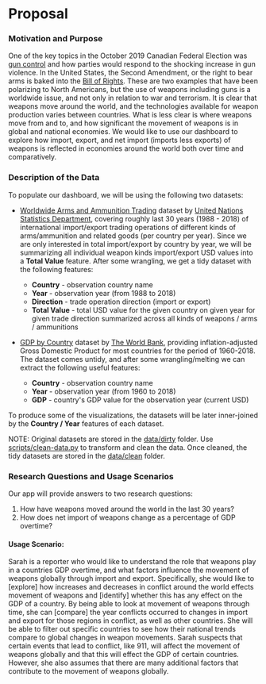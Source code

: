 # Proposal

### Motivation and Purpose
One of the key topics in the October 2019 Canadian Federal Election was [gun control]( https://toronto.citynews.ca/2019/10/02/how-are-the-federal-parties-tackling-public-safety-and-gun-violence/) and how parties would respond to the shocking increase in gun violence. In the United States, the Second Amendment, or the right to bear arms is baked into the [Bill of Rights]( https://en.wikipedia.org/wiki/Second_Amendment_to_the_United_States_Constitution). These are two examples that have been polarizing to North Americans, but the use of weapons including guns is a worldwide issue, and not only in relation to war and terrorism. It is clear that weapons move around the world, and the technologies available for weapon production varies between countries. What is less clear is where weapons move from and to, and how significant the movement of weapons is in global and national economies. We would like to use our dashboard to explore how import, export, and net import (imports less exports) of weapons is reflected in economies around the world both over time and comparatively. 

### Description of the Data

To populate our dashboard, we will be using the following two datasets:

- [Worldwide Arms and Ammunition Trading](http://data.un.org/Data.aspx?d=ComTrade&f=_l1Code%3a93) dataset by [United Nations Statistics Department](https://unstats.un.org/home/), covering roughly last 30 years (1988 - 2018) of international import/export trading operations of different kinds of arms/ammunition and related goods (per country per year).
Since we are only interested in total import/export by country by year, we will be summarizing all individual weapon kinds import/export USD values into a **Total Value** feature. After some wrangling, we get a tidy dataset with the following features:
    - **Country** - observation country name
    - **Year** - observation year (from 1988 to 2018)
    - **Direction** - trade operation direction (import or export)   
    - **Total Value** - total USD value for the given country on given year for given trade direction summarized across all kinds of weapons / arms / ammunitions
       
- [GDP by Country](https://data.worldbank.org/indicator/NY.GDP.MKTP.CD) dataset by [The World Bank](https://www.worldbank.org/), providing inflation-adjusted Gross Domestic Product for most countries for the period of 1960-2018. The dataset comes untidy, and after some wrangling/melting we can extract the following useful features:
    - **Country** - observation country name
    - **Year** - observation year (from 1960 to 2018)
    - **GDP** - country's GDP value for the observation year (current USD)

To produce some of the visualizations, the datasets will be later inner-joined by the **Country / Year** features of each dataset. 

NOTE: Original datasets are stored in the [data/dirty](data/dirty) folder. Use [scripts/clean-data.py](/scripts/clean-data.py) to transform and clean the data. 
Once cleaned, the tidy datasets are stored in the [data/clean](data/clean) folder.

### Research Questions and Usage Scenarios

Our app will provide answers to two research questions:

1. How have weapons moved around the world in the last 30 years?
2. How does net import of weapons change as a percentage of GDP overtime?

#### Usage Scenario: 
Sarah is a reporter who would like to understand the role that weapons play in a countries GDP overtime, and what factors influence the movement of weapons globally through import and export. Specifically, she would like to [explore] how increases and decreases in conflict around the world effects movement of weapons and [identify] whether this has any effect on the GDP of a country. By being able to look at movement of weapons through time, she can [compare] the year conflicts occurred to changes in import and export for those regions in conflict, as well as other countries. She will be able to filter out specific countries to see how their national trends compare to global changes in weapon movements. Sarah suspects that certain events that lead to conflict, like 911, will affect the movement of weapons globally and that this will effect the GDP of certain countries. However, she also assumes that there are many additional factors that contribute to the movement of weapons globally. 
